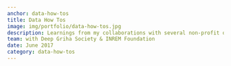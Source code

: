 ```yaml
---
anchor: data-how-tos
title: Data How Tos
image: img/portfolio/data-how-tos.jpg
description: Learnings from my collaborations with several non-profit organisations (since June 2017) on building data collection systems, moving from paper to digital, training teams for gathering data. A lot of the technical posts revolve around Open Data Kit (ODK) which is a widely used open source suite of software tools for data collection and visualization. Visit the theme <a href="https://craigdsouza.github.io/themes/data-how-tos/" target="_blank">data how tos</a> to read more.
team: with Deep Griha Society & INREM Foundation
date: June 2017
category: data-how-tos
---
```

